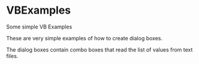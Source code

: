 # VBExamples
Some simple VB Examples

These are very simple examples of how to create dialog boxes.

The dialog boxes contain combo boxes that read the list of values from text files.
